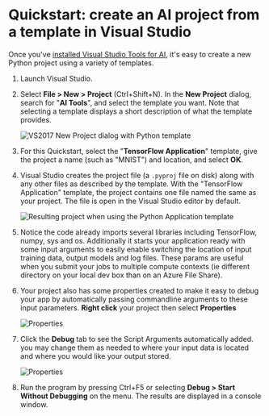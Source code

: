 # Quickstart: create an AI project from a template in Visual Studio

Once you've [installed Visual Studio Tools for AI](installation.md), it's easy to create a new Python project using a variety of templates.

1. Launch Visual Studio.

1. Select **File > New > Project** (Ctrl+Shift+N). In the **New Project** dialog, search for "**AI Tools**", and select the template you want. Note that selecting a template displays a short description of what the template provides. 

    ![VS2017 New Project dialog with Python template](/media/new-ai-project.png)

1. For this Quickstart, select the "**TensorFlow Application**" template, give the project a name (such as "MNIST") and location, and select **OK**. 

1. Visual Studio creates the project file (a `.pyproj` file on disk) along with any other files as described by the template. With the "TensorFlow Application" template, the project contains one file named the same as your project. The file is open in the Visual Studio editor by default.

    ![Resulting project when using the Python Application template](/media/new-tensorflowapp.png)

1. Notice the code already imports several libraries including TensorFlow, numpy, sys and os. Additionally it starts your application ready with some input arguments to easily enable switching the location of input training data, output models and log files. These params are useful when you submit your jobs to multiple compute contexts (ie different directory on your local dev box than on an Azure File Share). 

1. Your project also has some properties created to make it easy to debug your app by automatically passing commandline arguments to these input parameters. **Right click** your project then select **Properties** 

    ![Properties](/media/project-properties.png)

1. Click the **Debug** tab to see the Script Arguments automatically added. you may change them as needed to where your input data is located and where you would like your output stored.

	![Properties](/media/project-properties_1.png)

1. Run the program by pressing Ctrl+F5 or selecting **Debug > Start Without Debugging** on the menu. The results are displayed in a console window.